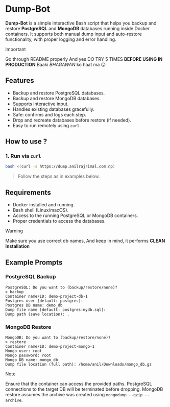# Dump-Bot

**Dump-Bot** is a simple interactive Bash script that helps you backup and restore **PostgreSQL** and **MongoDB** databases running inside Docker containers. It supports both manual dump input and auto-restore functionality, with proper logging and error handling.

> [!IMPORTANT]  
> Go through README properly
> And yes DO TRY 5 TIMES **BEFORE USING IN PRODUCTION**
> Baaki *BHAGAWAN* ko haat ma 😛

## Features

- Backup and restore PostgreSQL databases.
- Backup and restore MongoDB databases.
- Supports interactive input.
- Handles existing databases gracefully.
- Safe: confirms and logs each step.
- Drop and recreate databases before restore (if needed).
- Easy to run remotely using `curl`.

## How to use ?

### 1. Run via `curl`

```bash
bash <(curl -s https://dump.anilrajrimal.com.np)
```
> Follow the steps as in examples below.

## Requirements

- Docker installed and running.
- Bash shell (Linux/macOS).
- Access to the running PostgreSQL or MongoDB containers.
- Proper credentials to access the databases.

> [!WARNING]
> Make sure you use correct db names, 
> And keep in mind, it performs **CLEAN Installation**

## Example Prompts

### PostgreSQL Backup

```
PostgreSQL: Do you want to (backup/restore/none)?
> backup
Container name/ID: demo-project-db-1
Postgres user [default: postgres]: 
Postgres DB name: demo_db
Dump file name [default: postgres-mydb.sql]: 
Dump path (save location): .
```

### MongoDB Restore

```
MongoDB: Do you want to (backup/restore/none)?
> restore
Container name/ID: demo-project-mongo-1
Mongo user: root
Mongo password: root
Mongo DB name: mongo_db
Dump file location (full path): /home/anil/Downloads/mongo_db.gz
```

> [!NOTE]
> Ensure that the container can access the provided paths.
> PostgreSQL connections to the target DB will be terminated before dropping.
> MongoDB restore assumes the archive was created using `mongodump --gzip --archive`.
